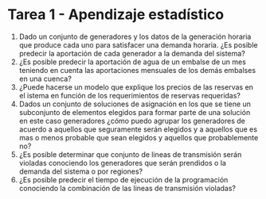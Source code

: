 # Tarea 1 - Apendizaje estadístico

1. Dado un conjunto de generadores y los datos de la generación horaria que produce cada uno para satisfacer una demanda horaria. ¿Es posible predecir la aportación de cada generador a la demanda del sistema?
2. ¿Es posible predecir la aportación de agua de un embalse de un mes teniendo en cuenta las aportaciones mensuales de los demás embalses en una cuenca?
3. ¿Puede hacerse un modelo que explique los precios de las reservas en el istema en función de los requerimientos de reservas requeridas?
4. Dados un conjunto de soluciones de asignación en los que se tiene un subconjunto de elementos elegidos para formar parte de una solución en este caso generadores ¿cómo puedo agrupar los generadores de acuerdo a aquellos que seguramente serán elegidos y a aquellos que es mas o menos probable que sean elegidos y aquellos que probablemente no?
5. ¿Es posible determinar que conjunto de lineas de transmisión serán violadas conociendo los generadores que serán prendidos o la demanda del sistema o por regiones?
6. ¿Es posible predecir el tiempo de ejecución de la programación conociendo la combinación de las lineas de transmisión violadas?
